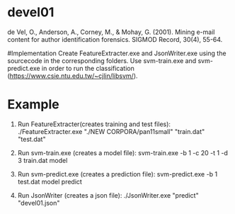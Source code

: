 # devel01
de Vel, O., Anderson, A., Corney, M., &amp; Mohay, G. (2001). Mining e-mail content for author identification forensics. SIGMOD Record, 30(4), 55-64.

#Implementation
Create FeatureExtracter.exe and JsonWriter.exe using the sourcecode in the corresponding folders.
Use svm-train.exe and svm-predict.exe in order to run the classification (https://www.csie.ntu.edu.tw/~cjlin/libsvm/).

# Example
1. Run FeatureExtracter(creates training and test files):
./FeatureExtracter.exe "./NEW CORPORA/pan11small" "train.dat" "test.dat"

2. Run svm-train.exe (creates a model file):
svm-train.exe -b 1 -c 20 -t 1 -d 3 train.dat model

3. Run svm-predict.exe (creates a prediction file):
svm-predict.exe -b 1 test.dat model predict

4. Run JsonWriter (creates a json file):
./JsonWriter.exe "predict" "devel01.json"
